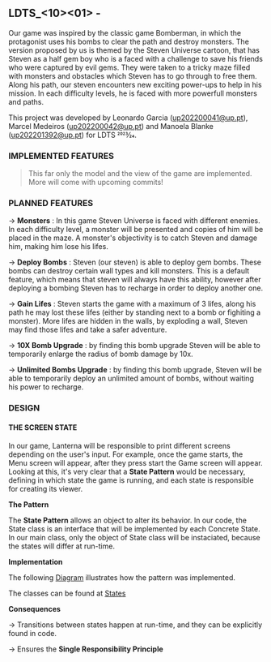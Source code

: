 ## LDTS_<10><01> - <Universe Bomber>


Our game was inspired by the classic game Bomberman, in which the protagonist uses his bombs to clear the path and destroy monsters. The version proposed by us is themed by the Steven Universe cartoon, that has Steven as a half gem boy who is a faced with a challenge to save his friends who were captured by evil gems. They were taken to a tricky maze filled with monsters and obstacles which Steven has to go through to free them. Along his path, our steven encounters new exciting power-ups to help in his mission. In each difficulty levels, he is faced with more powerfull monsters and paths. 


This project was developed by Leonardo Garcia (up202200041@up.pt), Marcel Medeiros (up202200042@up.pt) and Manoela Blanke (up202201392@up.pt) for LDTS 2023⁄24.

### IMPLEMENTED FEATURES

> This far only the model and the view of the game are implemented. More will come with upcoming commits!

### PLANNED FEATURES

-> **Monsters** : In this game Steven Universe is faced with different enemies. In each difficulty level, a monster will be presented and copies of him will be placed in the maze. A monster's objectivity is to catch Steven and damage him, making him lose his lifes. 

-> **Deploy Bombs** : Steven (our steven) is able to deploy gem bombs. These bombs can destroy certain wall types and kill monsters. This is a default feature, which means that steven will always have this ability, however after deploying a bombing Steven has to recharge in order to deploy another one.

-> **Gain Lifes** : Steven starts the game with a maximum of 3 lifes, along his path he may lost these lifes (either by standing next to a bomb or fighiting a monster). More lifes are hidden in the walls, by exploding a wall, Steven may find those lifes and take a safer adventure. 

-> **10X Bomb Upgrade** : by finding this bomb upgrade Steven will be able to temporarily enlarge the radius of bomb damage by 10x. 

-> **Unlimited Bombs Upgrade** : by finding this bomb upgrade, Steven will be able to temporarily deploy an unlimited amount of bombs, without waiting his power to recharge.


### DESIGN

#### THE SCREEN STATE ####

In our game, Lanterna will be responsible to print different screens depending on the user's input. For example, once the game starts, the Menu screen will appear, after they press start the Game screen will appear. Looking at this, it's very clear that a **State Pattern** would be necessary, defining in which state the game is running, and each state is responsible for creating its viewer.

**The Pattern**

The **State Pattern** allows an object to alter its behavior. In our code, the State class is an interface that will be implemented by each Concrete State. In our main class, only the object of State class will be instaciated, because the states will differ at run-time.

**Implementation**

The following [Diagram](Docs/State.drawio.png) illustrates how the pattern was implemented.

The classes can be found at [States](src/main/java/com/ldts/steven/states)


**Consequences**

-> Transitions between states happen at run-time, and they can be explicitly found in code.

-> Ensures the **Single Responsibility Principle**




